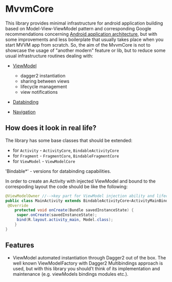 # MvvmCore
This library provides minimal infrastructure for android application building based on Model-View-ViewModel pattern and corresponding Google recommendations concerning [Android application architecture](https://developer.android.com/jetpack/docs/guide), but with some improvements and less boilerplate that usually takes place when you start MVVM app from scratch. So, the aim of the MvvmCore is not to showcase the usage of "another modern" feature or lib, but to reduce some usual infrastructure routines dealing with:

* [ViewModel](https://developer.android.com/topic/libraries/architecture/viewmodel) 
  * dagger2 instantiation
  * sharing between views
  * lifecycle management
  * view notifications
 
* [Databinding](https://developer.android.com/topic/libraries/data-binding)
* [Navigation](https://developer.android.com/guide/navigation)

## How does it look in real life?
The library has some base classes that should be extended:

* for `Activity`  - `ActivityCore`, `BindableActivityCore`
* for `Fragment`  - `FragmentCore`, `BindableFragmentCore`
* for `ViewModel` - `ViewModelCore`

'Bindable*' - versions for databinding capabilities. 

In order to create an Activity with injected ViewModel and bound to the correspoding layout the code should be like the following:

```java
@ViewModelOwner //-->key part for ViewModel injection ability and lifecycle management
public class MainActivity extends BindableActivityCore<ActivityMainBinding, Model> {
 @Override
    protected void onCreate(Bundle savedInstanceState) {
     super.onCreate(savedInstanceState);
     bind(R.layout.activity_main, Model.class);
    }
}
```

## Features
* ViewModel automated instantiation through Dagger2 out of the box.
The well known ViewModelFactory with Dagger2 Multibindings approach is used, but with this library you should't think of its implementation and maintenance (e.g. viewModels bindings modules etc.).
